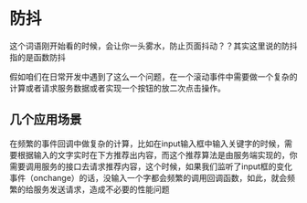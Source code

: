 # 防抖
这个词语刚开始看的时候，会让你一头雾水，防止页面抖动？？其实这里说的防抖指的是函数防抖

假如咱们在日常开发中遇到了这么一个问题，在一个滚动事件中需要做一个复杂的计算或者请求服务数据或者实现一个按钮的放二次点击操作。
## 几个应用场景
在频繁的事件回调中做复杂的计算，比如在input输入框中输入关键字的时候，需要根据输入的文字实时在下方推荐出内容，而这个推荐算法是由服务端实现的，你需要调用服务的接口去请求推荐内容，这个时候，如果我们监听了input框的变化事件（onchange）的话，没输入一个字都会频繁的调用回调函数，如此，就会频繁的给服务发送请求，造成不必要的性能问题
